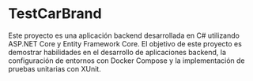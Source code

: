 # TestCarBrand
Este proyecto es una aplicación backend desarrollada en C# utilizando ASP.NET Core y Entity Framework Core. El objetivo de este proyecto es demostrar habilidades en el desarrollo de aplicaciones backend, la configuración de entornos con Docker Compose y la implementación de pruebas unitarias con XUnit.
